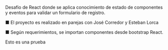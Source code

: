 Desafio de React donde se aplica conocimiento de estado de componentes y eventos para validar un formulario de registro.

■ El proyecto es realizado en parejas con José Corredor y Esteban Lorca

■ Según requerimientos, se importan componentes desde bootstrap React.

Esto es una prueba
